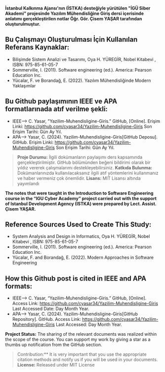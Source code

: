 **İstanbul Kalkınma Ajansı'nın (İSTKA) desteğiyle yürütülen "İGÜ Siber Akademi" projesinde Yazılım Mühendisliğine Giriş dersi içerisinde anlatımı gerçekleştirilen notlar Öğr. Gör. Çisem YAŞAR tarafından oluşturulmuştur.**

## Bu Çalışmayı Oluşturulması İçin Kullanılan Referans Kaynaklar:
- Bilişimde Sistem Analizi ve Tasarımı, Oya H. YÜREGİR, Nobel Kitabevi , ISBN: 975-85-61-05-7
- Sommerville, I. (2011). Software engineering (ed.). America: Pearson Education Inc.
- Yücalar, F. ve Borandağ, E. (2022). Yazılım Mühendisliğinde Modern Yaklaşımlar

## Bu Github paylaşımının IEEE ve APA formatlarınada atıf verilme şekli:
- IEEE--> C. Yasar, "Yazilim-Muhendisligine-Giris." GitHub, [Online]. Erişim Linki: https://github.com/cyasar34/Yazilim-Muhendisligine-Giris Son Erişim Tarihi: Gün Ay Yıl.
- APA--> Yasar, C. (2024). Yazilim-Muhendisligine-Giris[GitHub Deposu]. GitHub. Erişim Linki: https://github.com/cyasar34/Yazilim-Muhendisligine-Giris Son Erişim Tarihi: Gün Ay Yıl.
  
> **Proje Durumu:** İlgili dokümanların paylaşımı ders kapsamında gerçekleştirilmiştir. GitHub bölümünden beğeni bildirimi olarak bir yıldız vererek çalışmalarımı destekleyebilirsiniz. 
> **Katkıda Bulunma:** Dokümanlarınızda kullanılacaksanız ilgili atıf yöntemlerini kullanmanız ve haber vermeniz çok önemlidir. 
> **Lisans:** MIT Lisansı altında yayımlandı



**The notes that were taught in the Introduction to Software Engineering course in the “IGU Cyber Academy” project carried out with the support of Istanbul Development Agency (ISTKA) were prepared by Lect. Assist. Çisem YAŞAR.**

## Reference Sources Used to Create This Study:
- System Analysis and Design in Informatics, Oya H. YÜREGİR, Nobel Kitabevi , ISBN: 975-85-61-05-7
- Sommerville, I. (2011). Software engineering (ed.). America: Pearson Education Inc.
- Yücalar, F. and Borandağ, E. (2022). Modern Approaches in Software Engineering

## How this Github post is cited in IEEE and APA formats:
- IEEE--> C. Yasar, “Yazilim-Muhendisligine-Giris.” GitHub, [Online]. Access Link: https://github.com/cyasar34/Yazilim-Muhendisligine-Giris Last Accessed Date: Day Month Year.
- APA--> Yasar, C. (2024). Yazilim-Muhendisligine-Giris[GitHub Repository]. GitHub. Access Link: https://github.com/cyasar34/Yazilim-Muhendisligine-Giris Last Accessed: Day Month Year.

**Project Status:** The sharing of the relevant documents was realized within the scope of the course. You can support my work by giving a star as a thumbs up notification from the GitHub section. 
> Contribution:** It is very important that you use the appropriate citation methods and notify us if you will be used in your documents. 
**License:** Released under MIT License
